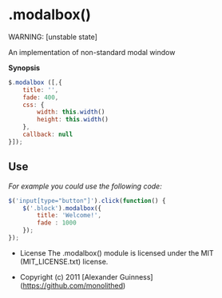 # .modalbox()

WARNING: [unstable state]

An implementation of non-standard modal window

**Synopsis**

```javascript
$.modalbox ([,{
	title: '',
	fade: 400,
	css: {
		width: this.width()
		height: this.width()
	},
	callback: null
}]);
```

## Use
*For example you could use the following code:*

```javascript
$('input[type="button"]').click(function() {
	$('.block').modalbox({
		title: 'Welcome!',
		fade : 1000
	});
});
```

* License
    The .modalbox() module is licensed under the MIT (MIT_LICENSE.txt) license.

* Copyright (c) 2011 [Alexander Guinness] (https://github.com/monolithed)
